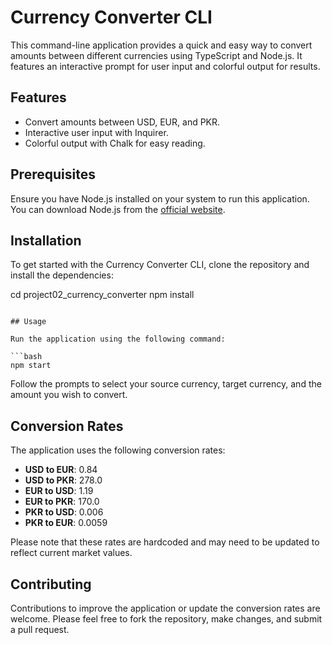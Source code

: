 # Currency Converter CLI

This command-line application provides a quick and easy way to convert amounts between different currencies using TypeScript and Node.js. It features an interactive prompt for user input and colorful output for results.

## Features

- Convert amounts between USD, EUR, and PKR.
- Interactive user input with Inquirer.
- Colorful output with Chalk for easy reading.

## Prerequisites

Ensure you have Node.js installed on your system to run this application. You can download Node.js from the [official website](https://nodejs.org/).

## Installation

To get started with the Currency Converter CLI, clone the repository and install the dependencies:

cd project02_currency_converter
npm install
```

## Usage

Run the application using the following command:

```bash
npm start
```

Follow the prompts to select your source currency, target currency, and the amount you wish to convert.

## Conversion Rates

The application uses the following conversion rates:

- **USD to EUR**: 0.84
- **USD to PKR**: 278.0
- **EUR to USD**: 1.19
- **EUR to PKR**: 170.0
- **PKR to USD**: 0.006
- **PKR to EUR**: 0.0059

Please note that these rates are hardcoded and may need to be updated to reflect current market values.

## Contributing

Contributions to improve the application or update the conversion rates are welcome. Please feel free to fork the repository, make changes, and submit a pull request.
